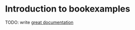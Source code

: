 # Introduction to bookexamples

TODO: write [great documentation](http://jacobian.org/writing/great-documentation/what-to-write/)
